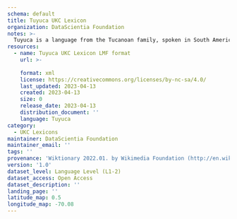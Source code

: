 ```yaml
---
schema: default
title: Tuyuca UKC Lexicon
organization: DataScientia Foundation
notes: >-
  Tuyuca is a language from the Tucanoan family, spoken in South America. The UKC Lexicon of Tuyuca is represented as a lexico-semantic network. It consists of words, word senses, synsets, as well as sense-level and synset-level relationships.
resources:
  - name: Tuyuca UKC Lexicon LMF format
    url: >-
      
    format: xml
    license: https://creativecommons.org/licenses/by-nc-sa/4.0/
    last_updated: 2023-04-13
    created: 2023-04-13
    size: 0
    release_date: 2023-04-13
    distribution_document: ''
    language: Tuyuca
category:
  - UKC Lexicons
maintainer: DataScientia Foundation
maintainer_email: ''
tags: ''
provenance: 'Wiktionary 2022.01. by Wikimedia Foundation (http://en.wiktionary.org); Princeton WordNet 2.1 by Princeton University (https://wordnet.princeton.edu)'
version: '1.0'
dataset_level: Language Level (L1-2)
dataset_access: Open Access
dataset_description: ''
landing_page: ''
latitude_map: 0.5
longitude_map: -70.08
---
```

